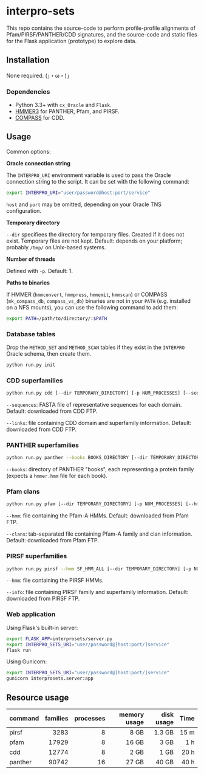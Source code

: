 # interpro-sets

This repo contains the source-code to perform profile-profile alignments of Pfam/PIRSF/PANTHER/CDD signatures, and the source-code and static files for the Flask application (prototype) to explore data.

## Installation

None required. (」・ω・)」

### Dependencies

* Python 3.3+ with `cx_Oracle` and `Flask`.
* [HMMER3](http://hmmer.org/) for PANTHER, Pfam, and PIRSF.
* [COMPASS](http://prodata.swmed.edu/download/pub/compass/) for CDD.

## Usage

Common options:

**Oracle connection string**

The `INTERPRO_URI` environment variable is used to pass the Oracle connection string to the script. It can be set with the following command:

```bash
export INTERPRO_URI="user/password@host:port/service"
```

`host` and `port` may be omitted, depending on your Oracle TNS configuration.

**Temporary directory**

`--dir` specifiees the directory for temporary files. Created if it does not exist. Temporary files are not kept. Default: depends on your platform; probably `/tmp/` on Unix-based systems.

**Number of threads**

Defined with `-p`. Default: 1.

**Paths to binaries**

If HMMER (`hmmconvert`, `hmmpress`, `hmmemit`, `hmmscan`) or COMPASS (`mk_compass_db`, `compass_vs_db`) binaries are not in your `PATH` (e.g. installed on a NFS mounts), you can use the following command to add them:

```bash
export PATH=/path/to/directory/:$PATH
```

### Database tables

Drop the `METHOD_SET` and `METHOD_SCAN` tables if they exist in the `INTERPRO` Oracle schema, then create them.

```bash
python run.py init
```

### CDD superfamilies

```bash
python run.py cdd [--dir TEMPORARY_DIRECTORY] [-p NUM_PROCESSES] [--sequences CDDMASTER] [--links FAMILY_SUPERFAMILY_LINKS]
```

`--sequences`: FASTA file of representative sequences for each domain. Default: downloaded from CDD FTP.

`--links`: file containing CDD domain and superfamily information. Default: downloaded from CDD FTP.

### PANTHER superfamilies

```bash
python run.py panther --books BOOKS_DIRECTORY [--dir TEMPORARY_DIRECTORY] [-p NUM_PROCESSES]
```

`--books`: directory of PANTHER "books", each representing a protein family (expects a `hmmer.hmm` file for each book).

### Pfam clans

```bash
python run.py pfam [--dir TEMPORARY_DIRECTORY] [-p NUM_PROCESSES] [--hmm PFAM-A] [--clans PFAM_CLANS]
```

`--hmm`: file containing the Pfam-A HMMs. Default: downloaded from Pfam FTP.

`--clans`: tab-separated file containing Pfam-A family and clan information. Default: downloaded from Pfam FTP.

### PIRSF superfamilies

```bash
python run.py pirsf --hmm SF_HMM_ALL [--dir TEMPORARY_DIRECTORY] [-p NUM_PROCESSES] [--info PIRSFINFO]
```

`--hmm`: file containing the PIRSF HMMs.

`--info`: file containing PIRSF family and superfamily information. Default: downloaded from PIRSF FTP.

### Web application

Using Flask's built-in server:

```bash
export FLASK_APP=interprosets/server.py
export INTERPRO_SETS_URI="user/password@[host:port/]service"
flask run
```

Using Gunicorn:

```bash
export INTERPRO_SETS_URI="user/password@[host:port/]service"
gunicorn interprosets.server:app
```

## Resource usage

| command   | families | processes   | memory usage | disk usage | Time     |
|-----------|---------:|------------:|-------------:|-----------:|---------:|
| pirsf     |     3283 |           8 |         8 GB |     1.3 GB |     15 m |
| pfam      |    17929 |           8 |        16 GB |       3 GB |      1 h |
| cdd       |    12774 |           8 |         2 GB |       1 GB |     20 h |
| panther   |    90742 |          16 |        27 GB |      40 GB |     40 h |

